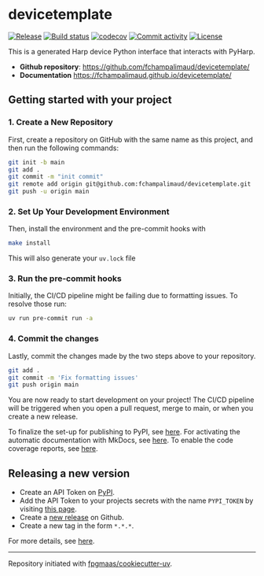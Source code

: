 # devicetemplate

[![Release](https://img.shields.io/github/v/release/fchampalimaud/devicetemplate)](https://img.shields.io/github/v/release/fchampalimaud/devicetemplate)
[![Build status](https://img.shields.io/github/actions/workflow/status/fchampalimaud/devicetemplate/main.yml?branch=main)](https://github.com/fchampalimaud/devicetemplate/actions/workflows/main.yml?query=branch%3Amain)
[![codecov](https://codecov.io/gh/fchampalimaud/devicetemplate/branch/main/graph/badge.svg)](https://codecov.io/gh/fchampalimaud/devicetemplate)
[![Commit activity](https://img.shields.io/github/commit-activity/m/fchampalimaud/devicetemplate)](https://img.shields.io/github/commit-activity/m/fchampalimaud/devicetemplate)
[![License](https://img.shields.io/github/license/fchampalimaud/devicetemplate)](https://img.shields.io/github/license/fchampalimaud/devicetemplate)

This is a generated Harp device Python interface that interacts with PyHarp.

- **Github repository**: <https://github.com/fchampalimaud/devicetemplate/>
- **Documentation** <https://fchampalimaud.github.io/devicetemplate/>

## Getting started with your project

### 1. Create a New Repository

First, create a repository on GitHub with the same name as this project, and then run the following commands:

```bash
git init -b main
git add .
git commit -m "init commit"
git remote add origin git@github.com:fchampalimaud/devicetemplate.git
git push -u origin main
```

### 2. Set Up Your Development Environment

Then, install the environment and the pre-commit hooks with

```bash
make install
```

This will also generate your `uv.lock` file

### 3. Run the pre-commit hooks

Initially, the CI/CD pipeline might be failing due to formatting issues. To resolve those run:

```bash
uv run pre-commit run -a
```

### 4. Commit the changes

Lastly, commit the changes made by the two steps above to your repository.

```bash
git add .
git commit -m 'Fix formatting issues'
git push origin main
```

You are now ready to start development on your project!
The CI/CD pipeline will be triggered when you open a pull request, merge to main, or when you create a new release.

To finalize the set-up for publishing to PyPI, see [here](https://fpgmaas.github.io/cookiecutter-uv/features/publishing/#set-up-for-pypi).
For activating the automatic documentation with MkDocs, see [here](https://fpgmaas.github.io/cookiecutter-uv/features/mkdocs/#enabling-the-documentation-on-github).
To enable the code coverage reports, see [here](https://fpgmaas.github.io/cookiecutter-uv/features/codecov/).

## Releasing a new version

- Create an API Token on [PyPI](https://pypi.org/).
- Add the API Token to your projects secrets with the name `PYPI_TOKEN` by visiting [this page](https://github.com/fchampalimaud/devicetemplate/settings/secrets/actions/new).
- Create a [new release](https://github.com/fchampalimaud/devicetemplate/releases/new) on Github.
- Create a new tag in the form `*.*.*`.

For more details, see [here](https://fpgmaas.github.io/cookiecutter-uv/features/cicd/#how-to-trigger-a-release).

---

Repository initiated with [fpgmaas/cookiecutter-uv](https://github.com/fpgmaas/cookiecutter-uv).
